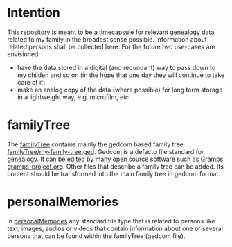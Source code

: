 # Intention
This repository is meant to be a timecapsule for relevant genealogy data related to my family in the broadest sense possible. Information about related persons shall be collected here. For the future two use-cases are envisioned: 
* have the data stored in a digital (and redundant) way to pass down to my childen and so on (in the hope that one day they will continue to take care of it)
* make an analog copy of the data (where possible) for long term storage in a lightweight way, e.g. microfilm, etc.

# familyTree
The [familyTree](familyTree) contains mainly the gedcom based family tree [familyTree/my-family-tree.ged](familyTree/my-family-tree.ged). Gedcom is a defacto file standard for genealogy. It can be edited by many open source software such as Gramps [gramps-project.org](gramps-project.org).
Other files that describe a family tree can be added. Its content should be transformed into the main family tree in gedcom format.

# personalMemories
in [personalMemories](personalMemories) any standard file type that is related to persons like text, images, audios or videos that contain information about one or several persons that can be found within the familyTree (gedcom file).









